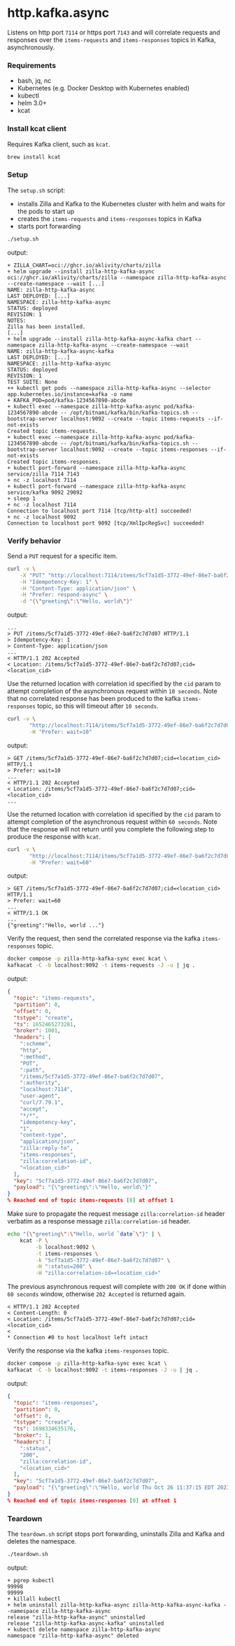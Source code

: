# http.kafka.async

Listens on http port `7114` or https port `7143` and will correlate requests and responses over the `items-requests`
and `items-responses` topics in Kafka, asynchronously.

### Requirements

- bash, jq, nc
- Kubernetes (e.g. Docker Desktop with Kubernetes enabled)
- kubectl
- helm 3.0+
- kcat

### Install kcat client

Requires Kafka client, such as `kcat`.

```bash
brew install kcat
```

### Setup

The `setup.sh` script:

- installs Zilla and Kafka to the Kubernetes cluster with helm and waits for the pods to start up
- creates the `items-requests` and `items-responses` topics in Kafka
- starts port forwarding

```bash
./setup.sh
```

output:

```text
+ ZILLA_CHART=oci://ghcr.io/aklivity/charts/zilla
+ helm upgrade --install zilla-http-kafka-async oci://ghcr.io/aklivity/charts/zilla --namespace zilla-http-kafka-async --create-namespace --wait [...]
NAME: zilla-http-kafka-async
LAST DEPLOYED: [...]
NAMESPACE: zilla-http-kafka-async
STATUS: deployed
REVISION: 1
NOTES:
Zilla has been installed.
[...]
+ helm upgrade --install zilla-http-kafka-async-kafka chart --namespace zilla-http-kafka-async --create-namespace --wait
NAME: zilla-http-kafka-async-kafka
LAST DEPLOYED: [...]
NAMESPACE: zilla-http-kafka-async
STATUS: deployed
REVISION: 1
TEST SUITE: None
++ kubectl get pods --namespace zilla-http-kafka-async --selector app.kubernetes.io/instance=kafka -o name
+ KAFKA_POD=pod/kafka-1234567890-abcde
+ kubectl exec --namespace zilla-http-kafka-async pod/kafka-1234567890-abcde -- /opt/bitnami/kafka/bin/kafka-topics.sh --bootstrap-server localhost:9092 --create --topic items-requests --if-not-exists
Created topic items-requests.
+ kubectl exec --namespace zilla-http-kafka-async pod/kafka-1234567890-abcde -- /opt/bitnami/kafka/bin/kafka-topics.sh --bootstrap-server localhost:9092 --create --topic items-responses --if-not-exists
Created topic items-responses.
+ kubectl port-forward --namespace zilla-http-kafka-async service/zilla 7114 7143
+ nc -z localhost 7114
+ kubectl port-forward --namespace zilla-http-kafka-async service/kafka 9092 29092
+ sleep 1
+ nc -z localhost 7114
Connection to localhost port 7114 [tcp/http-alt] succeeded!
+ nc -z localhost 9092
Connection to localhost port 9092 [tcp/XmlIpcRegSvc] succeeded!
```

### Verify behavior

Send a `PUT` request for a specific item.

```bash
curl -v \
    -X "PUT" "http://localhost:7114/items/5cf7a1d5-3772-49ef-86e7-ba6f2c7d7d07" \
    -H "Idempotency-Key: 1" \
    -H "Content-Type: application/json" \
    -H "Prefer: respond-async" \
    -d "{\"greeting\":\"Hello, world\"}"
```

output:

```text
...
> PUT /items/5cf7a1d5-3772-49ef-86e7-ba6f2c7d7d07 HTTP/1.1
> Idempotency-Key: 1
> Content-Type: application/json
...
< HTTP/1.1 202 Accepted
< Location: /items/5cf7a1d5-3772-49ef-86e7-ba6f2c7d7d07;cid=<location_cid>
```

Use the returned location with correlation id specified by the `cid` param to attempt completion of the asynchronous request within `10 seconds`.
Note that no correlated response has been produced to the kafka `items-responses` topic, so this will timeout after `10 seconds`.

```bash
curl -v \
       "http://localhost:7114/items/5cf7a1d5-3772-49ef-86e7-ba6f2c7d7d07;cid=<location_cid>" \
       -H "Prefer: wait=10"
```

output:

```text
> GET /items/5cf7a1d5-3772-49ef-86e7-ba6f2c7d7d07;cid=<location_cid> HTTP/1.1
> Prefer: wait=10
...
< HTTP/1.1 202 Accepted
< Location: /items/5cf7a1d5-3772-49ef-86e7-ba6f2c7d7d07;cid=<location_cid>
...
```

Use the returned location with correlation id specified by the `cid` param to attempt completion of the asynchronous request within `60 seconds`.
Note that the response will not return until you complete the following step to produce the response with `kcat`.

```bash
curl -v \
       "http://localhost:7114/items/5cf7a1d5-3772-49ef-86e7-ba6f2c7d7d07;cid=<location_cid>" \
       -H "Prefer: wait=60"
```

output:

```text
> GET /items/5cf7a1d5-3772-49ef-86e7-ba6f2c7d7d07;cid=<location_cid> HTTP/1.1
> Prefer: wait=60
...
< HTTP/1.1 OK
...
{"greeting":"Hello, world ..."}
```

Verify the request, then send the correlated response via the kafka `items-responses` topic.

```bash
docker compose -p zilla-http-kafka-sync exec kcat \
kafkacat -C -b localhost:9092 -t items-requests -J -u | jq .
```

output:

```json
{
  "topic": "items-requests",
  "partition": 0,
  "offset": 0,
  "tstype": "create",
  "ts": 1652465273281,
  "broker": 1001,
  "headers": [
    ":scheme",
    "http",
    ":method",
    "PUT",
    ":path",
    "/items/5cf7a1d5-3772-49ef-86e7-ba6f2c7d7d07",
    ":authority",
    "localhost:7114",
    "user-agent",
    "curl/7.79.1",
    "accept",
    "*/*",
    "idempotency-key",
    "1",
    "content-type",
    "application/json",
    "zilla:reply-to",
    "items-responses",
    "zilla:correlation-id",
    "<location_cid>"
  ],
  "key": "5cf7a1d5-3772-49ef-86e7-ba6f2c7d7d07",
  "payload": "{\"greeting\":\"Hello, world\"}"
}
% Reached end of topic items-requests [0] at offset 1
```

Make sure to propagate the request message `zilla:correlation-id` header verbatim as a response message `zilla:correlation-id` header.

```bash
echo "{\"greeting\":\"Hello, world `date`\"}" | \
    kcat -P \
         -b localhost:9092 \
         -t items-responses \
         -k "5cf7a1d5-3772-49ef-86e7-ba6f2c7d7d07" \
         -H ":status=200" \
         -H "zilla:correlation-id=<location_cid>"
```

The previous asynchronous request will complete with `200 OK` if done within `60 seconds` window, otherwise `202 Accepted` is returned again.

```text
< HTTP/1.1 202 Accepted
< Content-Length: 0
< Location: /items/5cf7a1d5-3772-49ef-86e7-ba6f2c7d7d07;cid=<location_cid>
<
* Connection #0 to host localhost left intact
```

Verify the response via the kafka `items-responses` topic.

```bash
docker compose -p zilla-http-kafka-sync exec kcat \
kafkacat -C -b localhost:9092 -t items-responses -J -u | jq .
```

output:

```json
{
  "topic": "items-responses",
  "partition": 0,
  "offset": 0,
  "tstype": "create",
  "ts": 1698334635176,
  "broker": 1,
  "headers": [
    ":status",
    "200",
    "zilla:correlation-id",
    "<location_cid>"
  ],
  "key": "5cf7a1d5-3772-49ef-86e7-ba6f2c7d7d07",
  "payload": "{\"greeting\":\"Hello, world Thu Oct 26 11:37:15 EDT 2023\"}"
}
% Reached end of topic items-responses [0] at offset 1
```

### Teardown

The `teardown.sh` script stops port forwarding, uninstalls Zilla and Kafka and deletes the namespace.

```bash
./teardown.sh
```

output:

```text
+ pgrep kubectl
99998
99999
+ killall kubectl
+ helm uninstall zilla-http-kafka-async zilla-http-kafka-async-kafka --namespace zilla-http-kafka-async
release "zilla-http-kafka-async" uninstalled
release "zilla-http-kafka-async-kafka" uninstalled
+ kubectl delete namespace zilla-http-kafka-async
namespace "zilla-http-kafka-async" deleted
```
